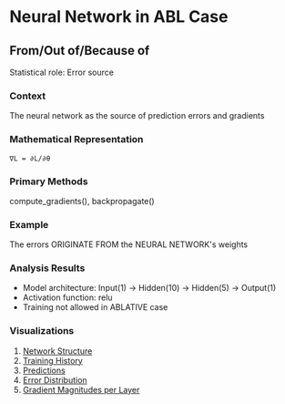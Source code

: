 # Neural Network in ABL Case

## From/Out of/Because of

Statistical role: Error source

### Context

The neural network as the source of prediction errors and gradients

### Mathematical Representation

```
∇L = ∂L/∂θ
```

### Primary Methods

compute_gradients(), backpropagate()

### Example

The errors ORIGINATE FROM the NEURAL NETWORK's weights

### Analysis Results

* Model architecture: Input(1) → Hidden(10) → Hidden(5) → Output(1)
* Activation function: relu
* Training not allowed in ABLATIVE case

### Visualizations

1. [Network Structure](network_structure.png)
2. [Training History](training_history.png)
3. [Predictions](predictions.png)
4. [Error Distribution](error_distribution.png)
5. [Gradient Magnitudes per Layer](gradient_magnitudes.png)
